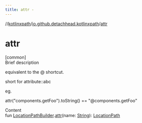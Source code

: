 ```yaml
---
title: attr -
---
```

//[kotlinxpath](../index.md)/[io.github.detachhead.kotlinxpath](index.md)/[attr](attr.md)



# attr  
[common]  
Brief description  




equivalent to the @ shortcut.



short for attribute::abc



eg.

attr("components.getFoo").toString() == "@components.getFoo"

  
Content  
fun [LocationPathBuilder](../io.github.detachhead.kotlinxpath.components/-location-path-builder/index.md).[attr](attr.md)(name: [String](https://kotlinlang.org/api/latest/jvm/stdlib/kotlin/-string/index.html)): [LocationPath](../io.github.detachhead.kotlinxpath.components/-location-path/index.md)  



